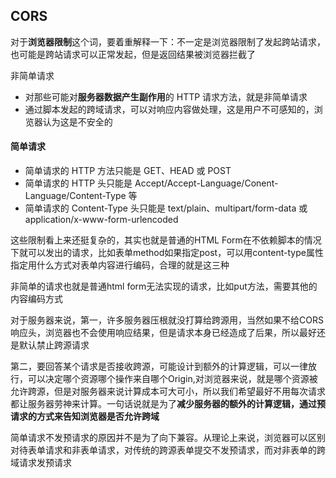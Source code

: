 ## CORS

对于**浏览器限制**这个词，要着重解释一下：不一定是浏览器限制了发起跨站请求，也可能是跨站请求可以正常发起，但是返回结果被浏览器拦截了

非简单请求
- 对那些可能对**服务器数据产生副作用**的 HTTP 请求方法，就是非简单请求
- 通过脚本发起的跨域请求，可以对响应内容做处理，这是用户不可感知的，浏览器认为这是不安全的



#### 简单请求
- 简单请求的 HTTP 方法只能是 GET、HEAD 或 POST
- 简单请求的 HTTP 头只能是 Accept/Accept-Language/Conent-Language/Content-Type 等
- 简单请求的 Content-Type 头只能是 text/plain、multipart/form-data 或 application/x-www-form-urlencoded

这些限制看上来还挺复杂的，其实也就是普通的HTML Form在不依赖脚本的情况下就可以发出的请求，比如表单method如果指定post，可以用content-type属性指定用什么方式对表单内容进行编码，合理的就是这三种

非简单的请求也就是普通html form无法实现的请求，比如put方法，需要其他的内容编码方式

对于服务器来说，第一，许多服务器压根就没打算给跨源用，当然如果不给CORS响应头，浏览器也不会使用响应结果，但是请求本身已经造成了后果，所以最好还是默认禁止跨源请求

第二，要回答某个请求是否接收跨源，可能设计到额外的计算逻辑，可以一律放行，可以决定哪个资源哪个操作来自哪个Origin,对浏览器来说，就是哪个资源被允许跨源，但是对服务器来说计算成本可大可小，所以我们希望最好不用每次请求都让服务器劳神来计算。一句话说就是为了**减少服务器的额外的计算逻辑，通过预请求的方式来告知浏览器是否允许跨域**


简单请求不发预请求的原因并不是为了向下兼容。从理论上来说，浏览器可以区别对待表单请求和非表单请求，对传统的跨源表单提交不发预请求，而对非表单的跨域请求发预请求



